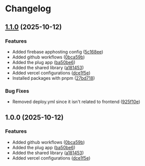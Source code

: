 # Changelog

## [1.1.0](https://github.com/Stundz/web/compare/v1.0.0...v1.1.0) (2025-10-12)


### Features

* Added firebase apphosting config ([5c168ee](https://github.com/Stundz/web/commit/5c168eefdc9cc63a8e3d84c640096de6745c34d2))
* Added github workflows ([0bca59b](https://github.com/Stundz/web/commit/0bca59b896745d77be11e51ad52ad754f41548c9))
* Added the plug app ([ba50be6](https://github.com/Stundz/web/commit/ba50be6b23b102f4aa868ec92b1cf82cab4b0e29))
* Added the shared library ([a181453](https://github.com/Stundz/web/commit/a1814531217487a9cfd9e0d4f85a52169d1f5936))
* Added vercel configurations ([dce1f5e](https://github.com/Stundz/web/commit/dce1f5eb32459f36084e48c2b453029b014d4144))
* Installed packages with pnpm ([27bd718](https://github.com/Stundz/web/commit/27bd718c758e97bdb0111963bc3f8d9ae8a866bd))


### Bug Fixes

* Removed deploy.yml since it isn't related to frontend ([925f10e](https://github.com/Stundz/web/commit/925f10ec1f36b232f0f2cfa1e52bbf7dad1d1c7e))

## 1.0.0 (2025-10-12)


### Features

* Added github workflows ([0bca59b](https://github.com/Stundz/web/commit/0bca59b896745d77be11e51ad52ad754f41548c9))
* Added the plug app ([ba50be6](https://github.com/Stundz/web/commit/ba50be6b23b102f4aa868ec92b1cf82cab4b0e29))
* Added the shared library ([a181453](https://github.com/Stundz/web/commit/a1814531217487a9cfd9e0d4f85a52169d1f5936))
* Added vercel configurations ([dce1f5e](https://github.com/Stundz/web/commit/dce1f5eb32459f36084e48c2b453029b014d4144))
